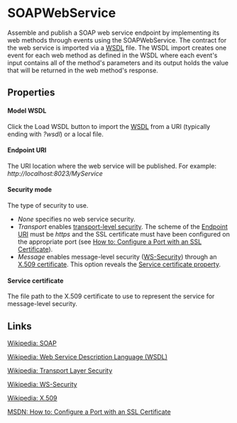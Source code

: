 SOAPWebService
==============

Assemble and publish a SOAP web service endpoint by implementing its web
methods through events using the SOAPWebService. The contract for the web service is imported via
a [WSDL](http://en.wikipedia.org/wiki/Wsdl) file. The WSDL import
creates one event for each web method as defined in the WSDL where each
event's input contains all of the method's parameters and its output
holds the value that will be returned in the web method's response.

Properties
----------   
#### Model WSDL

   Click the Load WSDL button to import the
    [WSDL](http://en.wikipedia.org/wiki/Wsdl) from a URI (typically
    ending with *?wsdl*) or a local file.   
#### Endpoint URI

   The URI location where the web service will be published. For
    example:   
     *http://localhost:8023/MyService*   
#### Security mode

   The type of security to use.

   -   *None* specifies no web service security.
   -   *Transport* enables [transport-level
        security](http://en.wikipedia.org/wiki/Transport_Layer_Security).
        The scheme of the [Endpoint URI](#properties.endpointUri) must
        be *https* and the SSL certificate must have been configured on
        the appropriate port (see [How to: Configure a Port with an SSL
        Certificate](http://msdn.microsoft.com/en-us/library/ms733791.aspx)).
   -   *Message* enables message-level security
        ([WS-Security](http://en.wikipedia.org/wiki/WS-Security))
        through an [X.509
        certificate](http://en.wikipedia.org/wiki/X.509). This option
        reveals the [Service certificate
        property](#properties.serviceCertificate).
#### Service certificate

   The file path to the X.509 certificate to use to represent the
    service for message-level security.

Links
-----

[Wikipedia: SOAP](http://en.wikipedia.org/wiki/SOAP)

[Wikipedia: Web Service Description Language
(WSDL)](http://en.wikipedia.org/wiki/Wsdl)

[Wikipedia: Transport Layer
Security](http://en.wikipedia.org/wiki/Transport_Layer_Security)

[Wikipedia: WS-Security](http://en.wikipedia.org/wiki/WS-Security)

[Wikipedia: X.509](http://en.wikipedia.org/wiki/X.509)

[MSDN: How to: Configure a Port with an SSL
Certificate](http://msdn.microsoft.com/en-us/library/ms733791.aspx)
